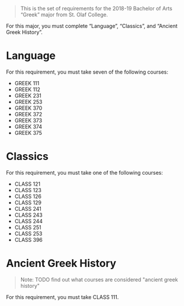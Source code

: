 > This is the set of requirements for the 2018-19 Bachelor of Arts “Greek” major
> from St. Olaf College.

For this major, you must complete “Language”, “Classics”, and “Ancient Greek History”.

# Language
For this requirement, you must take seven of the following courses:

- GREEK 111
- GREEK 112
- GREEK 231
- GREEK 253
- GREEK 370
- GREEK 372
- GREEK 373
- GREEK 374
- GREEK 375


# Classics
For this requirement, you must take one of the following courses:

- CLASS 121
- CLASS 123
- CLASS 126
- CLASS 129
- CLASS 241
- CLASS 243
- CLASS 244
- CLASS 251
- CLASS 253
- CLASS 396


# Ancient Greek History
> Note: TODO find out what courses are considered "ancient greek history"

For this requirement, you must take CLASS 111.


